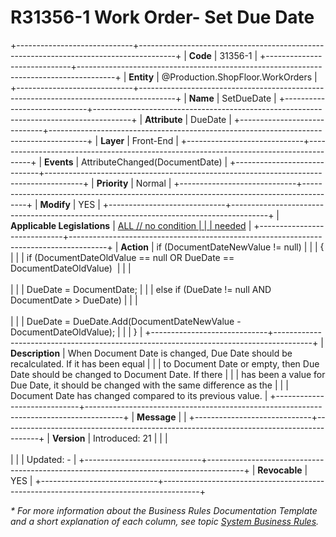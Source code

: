 ﻿---
erp.type: front-end-business-rule
erp.entity: Production.ShopFloor.WorkOrders
---

# R31356-1 Work Order- Set Due Date
+-----------------------------+---------------------------------------------------------------------------------------+
| **Code**                    | 31356-1                                                                               |
+-----------------------------+---------------------------------------------------------------------------------------+
| **Entity**                  | @Production.ShopFloor.WorkOrders                                                      |
+-----------------------------+---------------------------------------------------------------------------------------+
| **Name**                    | SetDueDate                                                                            |
+-----------------------------+---------------------------------------------------------------------------------------+
| **Attribute**               | DueDate                                                                               |
+-----------------------------+---------------------------------------------------------------------------------------+
| **Layer**                   | Front-End                                                                             |
+-----------------------------+---------------------------------------------------------------------------------------+
| **Events**                  | AttributeChanged(DocumentDate)                                                        |
+-----------------------------+---------------------------------------------------------------------------------------+
| **Priority**                | Normal                                                                                |
+-----------------------------+---------------------------------------------------------------------------------------+
| **Modify**                  | YES                                                                                   |
+-----------------------------+---------------------------------------------------------------------------------------+
| **Applicable Legislations** | [ALL // no condition                                                                  |
|                             | needed](xref:applicable-legislations)                                                 |
+-----------------------------+---------------------------------------------------------------------------------------+
| **Action**                  | if (DocumentDateNewValue != null)                                                     |
|                             | {                                                                                     |
|                             | if (DocumentDateOldValue == null OR DueDate == DocumentDateOldValue)                  |
|                             | <br/><br/>                                                                            |
|                             | DueDate = DocumentDate;                                                               |
|                             | else if (DueDate != null AND DocumentDate \> DueDate)                                 |
|                             | <br/><br/>                                                                            |
|                             | DueDate = DueDate.Add(DocumentDateNewValue - DocumentDateOldValue);                   |
|                             | }                                                                                     |
+-----------------------------+---------------------------------------------------------------------------------------+
| **Description**             | When Document Date is changed, Due Date should be recalculated. If it has been equal  |
|                             | to Document Date or empty, then Due Date should be changed to Document Date. If there |
|                             | has been a value for Due Date, it should be changed with the same difference as the   |
|                             | Document Date has changed compared to its previous value.                             |
+-----------------------------+---------------------------------------------------------------------------------------+
| **Message**                 |                                                                                       |
+-----------------------------+---------------------------------------------------------------------------------------+
| **Version**                 | Introduced: 21                                                                        |
|                             | <br/><br/>                                                                            |
|                             | Updated: -                                                                            |
+-----------------------------+---------------------------------------------------------------------------------------+
| **Revocable**               | YES                                                                                   |
+-----------------------------+---------------------------------------------------------------------------------------+

*\* For more information about the Business Rules Documentation Template and a short explanation of each column, see
topic [System Business Rules](../templates/template-description-system-business-rules.md).*
